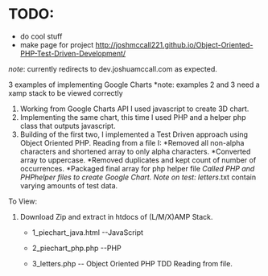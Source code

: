 

TODO:
====
- do cool stuff
- make page for project http://joshmccall221.github.io/Object-Oriented-PHP-Test-Driven-Development/

*note*: currently redirects to dev.joshuamccall.com as expected. 

3 examples of implementing Google Charts
*note: examples 2 and 3 need a xamp stack to be viewed correctly

1. Working from Google Charts API I used javascript to create 3D chart. 
2. Implementing the same chart, this time I used PHP and a helper php class that outputs javascript. 
3. Building of the first two, I implemented a Test Driven approach using Object Oriented PHP. Reading from a file I:
	*Removed all non-alpha characters and shortened array to only alpha characters. 
	*Converted array to uppercase. 
	*Removed duplicates and kept count of number of occurrences.
	*Packaged final array for php helper file
	*Called PHP and PHPhelper files to create Google Chart. 
   Note on test: letters*.txt contain varying amounts of test data. 

To View:

1. Download Zip and extract in htdocs of (L/M/X)AMP Stack.

   * 1_piechart_java.html --JavaScript

   * 2_piechart_php.php --PHP 

   * 3_letters.php -- Object Oriented PHP TDD Reading from file. 


